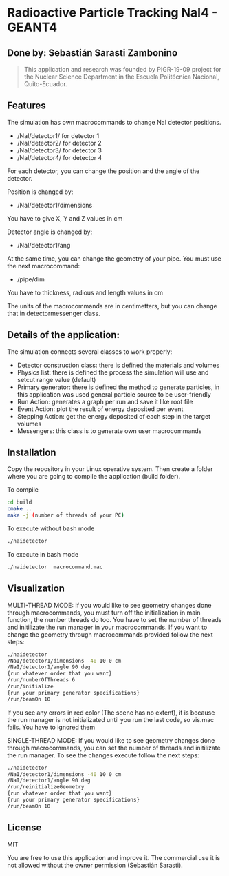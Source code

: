 # Radioactive Particle Tracking NaI4 - GEANT4

## Done by: Sebastián Sarasti Zambonino

> This application and research was founded by PIGR-19-09 project for the Nuclear Science Department in the Escuela Politécnica Nacional, Quito-Ecuador.

## Features

The simulation has own macrocommands to change NaI detector positions.
- /NaI/detector1/ for detector 1
- /NaI/detector2/ for detector 2
- /NaI/detector3/ for detector 3
- /NaI/detector4/ for detector 4

For each detector, you can change the position and the angle of the detector. 

Position is changed by: 
- /NaI/detector1/dimensions

You have to give X, Y and Z values in cm

Detector angle is changed by: 
- /NaI/detector1/ang

At the same time, you can change the geometry of your pipe. You must use the next macrocommand:
- /pipe/dim

You have to thickness, radious and length values in cm

The units of the macrocommands are in centimetters, but you can change that in detectormessenger class.

## Details of the application:

The simulation connects several classes to work properly:

- Detector construction class: there is defined the materials and volumes
- Physics list: there is defined the process the simulation will use and setcut range value (default)
- Primary generator: there is defined the method to generate particles, in this application was used general particle source to be user-friendly
- Run Action: generates a graph per run and save it like root file
- Event Action: plot the result of energy deposited per event
- Stepping Action: get the energy deposited of each step in the target volumes
- Messengers: this class is to generate own user macrocommands

## Installation

Copy the repository in your Linux operative system. Then create a folder where you are going to compile the application (build folder).

To compile
```sh
cd build
cmake ..
make -j (number of threads of your PC)
```

To execute without bash mode
```sh
./naidetector 
```

To execute in bash mode
```sh
./naidetector  macrocommand.mac
```

## Visualization

MULTI-THREAD MODE:
If you would like to see geometry changes done through macrocommands, you must turn off the initialization in main function, the number threads do too. You have to set the  number of threads and initilizate the run manager in your macrocommands. If you want to change the geometry through macrocommands provided follow the next steps:

```sh
./naidetector 
/NaI/detector1/dimensions -40 10 0 cm
/NaI/detector1/angle 90 deg
{run whatever order that you want}
/run/numberOfThreads 6
/run/initialize 
{run your primary generator specifications}
/run/beamOn 10
```
If you see any errors in red color (The scene has no extent), it is because the run manager is not initializated until you run the last code, so vis.mac fails. You have to ignored them


SINGLE-THREAD MODE:
If you would like to see geometry changes done through macrocommands, you can set the number of threads and initilizate the run manager. To see the changes execute follow the next steps:

```sh
./naidetector 
/NaI/detector1/dimensions -40 10 0 cm
/NaI/detector1/angle 90 deg
/run/reinitializeGeometry 
{run whatever order that you want}
{run your primary generator specifications}
/run/beamOn 10
```

## License

MIT

You are free to use this application and improve it. The commercial use it is not allowed without the owner permission (Sebastián Sarasti).
